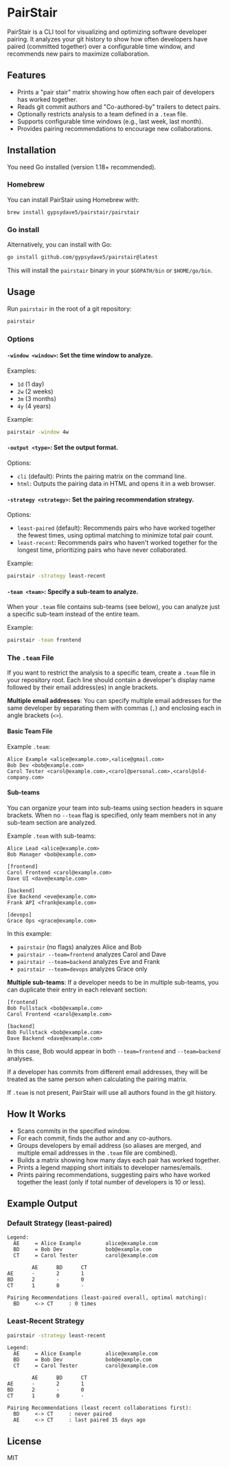 # PairStair

PairStair is a CLI tool for visualizing and optimizing software developer pairing. It analyzes your git history to show how often developers have paired (committed together) over a configurable time window, and recommends new pairs to maximize collaboration.

## Features

- Prints a "pair stair" matrix showing how often each pair of developers has worked together.
- Reads git commit authors and "Co-authored-by" trailers to detect pairs.
- Optionally restricts analysis to a team defined in a `.team` file.
- Supports configurable time windows (e.g., last week, last month).
- Provides pairing recommendations to encourage new collaborations.

## Installation

You need Go installed (version 1.18+ recommended).

### Homebrew

You can install PairStair using Homebrew with:

```
brew install gypsydave5/pairstair/pairstair
```

### Go install

Alternatively, you can install with Go:

```sh
go install github.com/gypsydave5/pairstair@latest
```

This will install the `pairstair` binary in your `$GOPATH/bin` or `$HOME/go/bin`.

## Usage

Run `pairstair` in the root of a git repository:

```sh
pairstair
```

### Options

#### `-window <window>`: Set the time window to analyze.

Examples:
  - `1d` (1 day)
  - `2w` (2 weeks)
  - `3m` (3 months)
  - `4y` (4 years)

Example:

```sh
pairstair -window 4w
```

#### `-output <type>`: Set the output format.

Options:
  - `cli` (default): Prints the pairing matrix on the command line.
  - `html`: Outputs the pairing data in HTML and opens it in a web browser.

#### `-strategy <strategy>`: Set the pairing recommendation strategy.

Options:
  - `least-paired` (default): Recommends pairs who have worked together the fewest times, using optimal matching to minimize total pair count.
  - `least-recent`: Recommends pairs who haven't worked together for the longest time, prioritizing pairs who have never collaborated.

Example:

```sh
pairstair -strategy least-recent
```

#### `-team <team>`: Specify a sub-team to analyze.

When your `.team` file contains sub-teams (see below), you can analyze just a specific sub-team instead of the entire team.

Example:

```sh
pairstair -team frontend
```

### The `.team` File

If you want to restrict the analysis to a specific team, create a `.team` file in your repository root. Each line should contain a developer's display name followed by their email address(es) in angle brackets.

**Multiple email addresses**: You can specify multiple email addresses for the same developer by separating them with commas (`,`) and enclosing each in angle brackets (`<>`).

#### Basic Team File

Example `.team`:

```
Alice Example <alice@example.com>,<alice@gmail.com>
Bob Dev <bob@example.com>
Carol Tester <carol@example.com>,<carol@personal.com>,<carol@old-company.com>
```

#### Sub-teams

You can organize your team into sub-teams using section headers in square brackets. When no `--team` flag is specified, only team members not in any sub-team section are analyzed.

Example `.team` with sub-teams:

```
Alice Lead <alice@example.com>
Bob Manager <bob@example.com>

[frontend]
Carol Frontend <carol@example.com>
Dave UI <dave@example.com>

[backend]
Eve Backend <eve@example.com>
Frank API <frank@example.com>

[devops]
Grace Ops <grace@example.com>
```

In this example:
- `pairstair` (no flags) analyzes Alice and Bob
- `pairstair --team=frontend` analyzes Carol and Dave
- `pairstair --team=backend` analyzes Eve and Frank
- `pairstair --team=devops` analyzes Grace only

**Multiple sub-teams**: If a developer needs to be in multiple sub-teams, you can duplicate their entry in each relevant section:

```
[frontend]
Bob Fullstack <bob@example.com>
Carol Frontend <carol@example.com>

[backend]
Bob Fullstack <bob@example.com>
Dave Backend <dave@example.com>
```

In this case, Bob would appear in both `--team=frontend` and `--team=backend` analyses.

If a developer has commits from different email addresses, they will be treated as the same person when calculating the pairing matrix.

If `.team` is not present, PairStair will use all authors found in the git history.

## How It Works

- Scans commits in the specified window.
- For each commit, finds the author and any co-authors.
- Groups developers by email address (so aliases are merged, and multiple email addresses in the `.team` file are combined).
- Builds a matrix showing how many days each pair has worked together.
- Prints a legend mapping short initials to developer names/emails.
- Prints pairing recommendations, suggesting pairs who have worked together the least (only if total number of developers is 10 or less).

## Example Output

### Default Strategy (least-paired)

```
Legend:
  AE     = Alice Example        alice@example.com
  BD     = Bob Dev              bob@example.com
  CT     = Carol Tester         carol@example.com

        AE      BD      CT
AE      -       2       1
BD      2       -       0
CT      1       0       -

Pairing Recommendations (least-paired overall, optimal matching):
  BD     <-> CT     : 0 times
```

### Least-Recent Strategy

```sh
pairstair -strategy least-recent
```

```
Legend:
  AE     = Alice Example        alice@example.com
  BD     = Bob Dev              bob@example.com
  CT     = Carol Tester         carol@example.com

        AE      BD      CT
AE      -       2       1
BD      2       -       0
CT      1       0       -

Pairing Recommendations (least recent collaborations first):
  BD     <-> CT     : never paired
  AE     <-> CT     : last paired 15 days ago
```

## License

MIT
